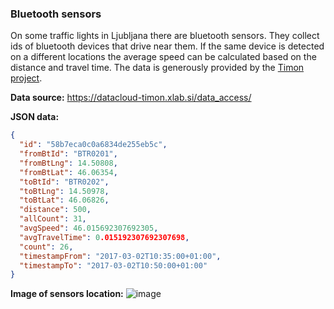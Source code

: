 ### Bluetooth sensors

On some traffic lights in Ljubljana there are bluetooth sensors. They 
collect ids of bluetooth devices that drive near them. If the same 
device is detected on a different locations the average speed can be 
calculated based on the distance and travel time. The data is generously
provided by the [Timon project](https://gitlab-timon.xlab.si/).

**Data source:**
https://datacloud-timon.xlab.si/data_access/

**JSON data:**
```json
{
  "id": "58b7eca0c0a6834de255eb5c",
  "fromBtId": "BTR0201",
  "fromBtLng": 14.50808,
  "fromBtLat": 46.06354,
  "toBtId": "BTR0202",
  "toBtLng": 14.50978,
  "toBtLat": 46.06826,
  "distance": 500,
  "allCount": 31,
  "avgSpeed": 46.015692307692305,
  "avgTravelTime": 0.015192307692307698,
  "count": 26,
  "timestampFrom": "2017-03-02T10:35:00+01:00",
  "timestampTo": "2017-03-02T10:50:00+01:00"
}
```

**Image of sensors location:**
![image](image/bt_lj.png)